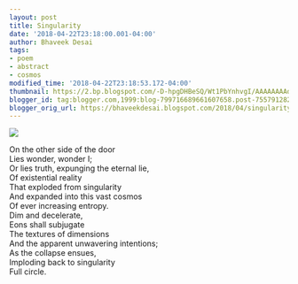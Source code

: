 ```yaml
---
layout: post
title: Singularity
date: '2018-04-22T23:18:00.001-04:00'
author: Bhaveek Desai
tags:
- poem
- abstract
- cosmos
modified_time: '2018-04-22T23:18:53.172-04:00'
thumbnail: https://2.bp.blogspot.com/-D-hpgDHBeSQ/Wt1PbYnhvgI/AAAAAAAAdgQ/EDx_XR-BbQIpFvKOKMNv7P9i42N7W-k-ACLcBGAs/s72-c/Singularidad-kF0C--1240x698%2540abc.jpg
blogger_id: tag:blogger.com,1999:blog-799716689661607658.post-7557912828694546112
blogger_orig_url: https://bhaveekdesai.blogspot.com/2018/04/singularity.html
---
```


![](https://2.bp.blogspot.com/-D-hpgDHBeSQ/Wt1PbYnhvgI/AAAAAAAAdgQ/EDx_XR-BbQIpFvKOKMNv7P9i42N7W-k-ACLcBGAs/s640/Singularidad-kF0C--1240x698%2540abc.jpg)

On the other side of the door  
Lies wonder, wonder I;  
Or lies truth, expunging the eternal lie,  
Of existential reality  
That exploded from singularity  
And expanded into this vast cosmos  
Of ever increasing entropy.  
Dim and decelerate,  
Eons shall subjugate  
The textures of dimensions  
And the apparent unwavering intentions;  
As the collapse ensues,  
Imploding back to singularity  
Full circle.
